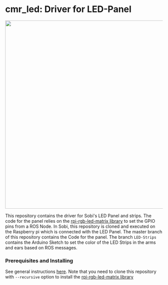 # **cmr_led**: Driver for LED-Panel
<img src="demonstration.gif" width="600">

This repository contains the driver for Sobi's LED Panel and strips. The code for the panel relies on the [rpi-rgb-led-matrix library](https://github.com/hzeller/rpi-rgb-led-matrix) to set the GPIO pins from a ROS Node.
In Sobi, this repository is cloned and executed on the Raspberry pi which is connected with the LED Panel.
The master branch of this repository contains the Code for the panel. The branch `LED-Strips` contains the Arduino Sketch to set the color of the LED Strips in the arms and ears based on ROS messages.

### Prerequisites and Installing
See general instructions [here](https://marvinstuede.github.io/Sobi/software/).
Note that you need to clone this repository with `--recursive` option to install the [rpi-rgb-led-matrix library](https://github.com/hzeller/rpi-rgb-led-matrix)
